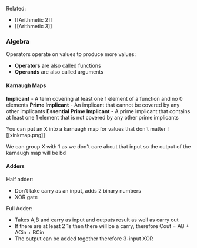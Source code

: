 Related:
- [[Arithmetic 2]]
- [[Arithmetic 3]]

### Algebra
Operators operate on values to produce more values:
- **Operators** are also called functions
- **Operands** are also called arguments

#### Karnaugh Maps

**Implicant** - A term covering at least one 1 element of a function and no 0 elements
**Prime Implicant** - An implicant that cannot be covered by any other implicants
**Essential Prime Implicant** - A prime implicant that contains at least one 1 element that is not covered by any other prime implicants

You can put an X into a karnuagh map for values that don't matter
![[xinkmap.png]]

We can group X with 1 as we don't care about that input so the output of the karnaugh map will be bd


#### Adders

Half adder:
- Don't take carry as an input, adds 2 binary numbers
- XOR gate

Full Adder:
- Takes A,B and carry as input and outputs result as well as carry out
- If there are at least 2 1s then there will be a carry, therefore Cout = AB + ACin + BCin
- The output can be added together therefore 3-input XOR

